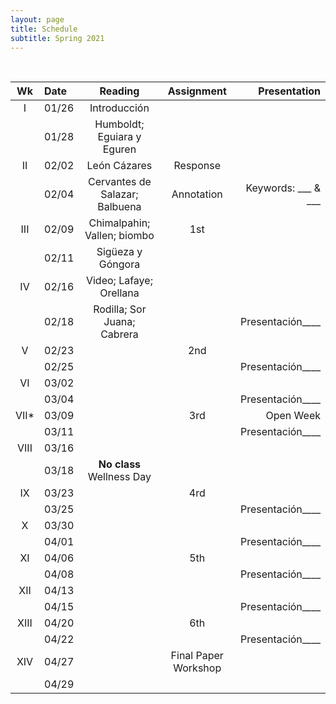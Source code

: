 ```yaml
---
layout: page
title: Schedule
subtitle: Spring 2021
---
```


<br>

| Wk | Date | Reading | Assignment | Presentation|
|:------:|:------|:--------:|:------:|----:|
|     I | 01/26 | Introducción | | |
|       | 01/28 | Humboldt; Eguiara y Eguren| | |
|    II | 02/02 | León Cázares | Response |  |
|       | 02/04 | Cervantes de Salazar; Balbuena  | Annotation | Keywords: ___  & ___ |
| III   | 02/09 | Chimalpahin; Vallen; biombo | 1st | |
|       | 02/11 | Sigüeza y Góngora | |  |
|  IV   | 02/16 | Video; Lafaye; Orellana | | |
|       | 02/18 | Rodilla; Sor Juana; Cabrera | | Presentación____ |
| V     | 02/23 | | 2nd | |
|       | 02/25 | | | Presentación____ |
| VI    | 03/02 | | | |
|       | 03/04 | | | Presentación____ |
| VII*  | 03/09 | | 3rd | Open Week |
|       | 03/11 | | | Presentación____ |
| VIII  | 03/16 | | | |
|       | 03/18 | **No class**   Wellness Day|
|  IX   | 03/23 | | 4rd | |
|       | 03/25 | | | Presentación____ |
| X     | 03/30 | | | |
|       | 04/01 | | | Presentación____ |
| XI    | 04/06 | | 5th | |
|       | 04/08 | | | Presentación____ |
| XII   | 04/13 | | | |
|       | 04/15 | | | Presentación____ |
|  XIII | 04/20 | | 6th | |
|       | 04/22 | |  | Presentación____ |
|  XIV  | 04/27 | | Final Paper Workshop  | |
|       | 04/29 | | | |
